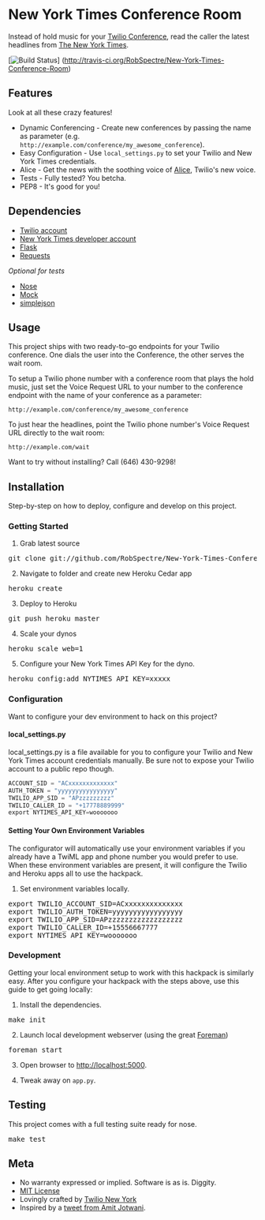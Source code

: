 # New York Times Conference Room 

Instead of hold music for your [Twilio
Conference](http://www.twilio.com/docs/api/twiml/conference), read the caller
the latest headlines from [The New York Times](http://www.nytimes.com).

[![Build
Status](https://secure.travis-ci.org/RobSpectre/New-York-Times-Conference-Room.png)]
(http://travis-ci.org/RobSpectre/New-York-Times-Conference-Room)


## Features

Look at all these crazy features!

* Dynamic Conferencing - Create new conferences by passing the name as parameter
  (e.g. `http://example.com/conference/my_awesome_conference`).
* Easy Configuration - Use `local_settings.py` to set your Twilio and New York
  Times credentials.
* Alice - Get the news with the soothing voice of
  [Alice](http://www.twilio.com/blog/2013/07/twilio-tts-improvements.html),
  Twilio's new <Say> voice.
* Tests - Fully tested? You betcha.
* PEP8 - It's good for you!


## Dependencies

* [Twilio account](https://www.twilio.com/try-twilio)
* [New York Times developer account](http://developer.nytimes.com/)
* [Flask](http://flask.pocoo.org/)
* [Requests](http://docs.python-requests.org/)

*Optional for tests*

* [Nose](https://nose.readthedocs.org/)
* [Mock](http://www.voidspace.org.uk/python/mock/)
* [simplejson](http://simplejson.readthedocs.org/)


## Usage

This project ships with two ready-to-go endpoints for your Twilio conference.
One dials the user into the Conference, the other serves the wait room.

To setup a Twilio phone number with a conference room that plays the hold music,
just set the Voice Request URL to your number to the conference endpoint with
the name of your conference as a parameter:

`http://example.com/conference/my_awesome_conference`

To just hear the headlines, point the Twilio phone number's Voice Request URL
directly to the wait room: 

`http://example.com/wait`

Want to try without installing?  Call (646) 430-9298!


## Installation

Step-by-step on how to deploy, configure and develop on this project.

### Getting Started 

1) Grab latest source
<pre>
git clone git://github.com/RobSpectre/New-York-Times-Conference-Room.git 
</pre>

2) Navigate to folder and create new Heroku Cedar app
<pre>
heroku create
</pre>

3) Deploy to Heroku
<pre>
git push heroku master
</pre>

4) Scale your dynos
<pre>
heroku scale web=1
</pre>

5) Configure your New York Times API Key for the dyno.
<pre>
heroku config:add NYTIMES_API_KEY=xxxxx
</pre>


### Configuration

Want to configure your dev environment to hack on this project?

#### local_settings.py

local_settings.py is a file available for you to configure
your Twilio and New York Times account credentials manually.
Be sure not to expose your Twilio account to a public repo though.

```python
ACCOUNT_SID = "ACxxxxxxxxxxxxx" 
AUTH_TOKEN = "yyyyyyyyyyyyyyyy"
TWILIO_APP_SID = "APzzzzzzzzz"
TWILIO_CALLER_ID = "+17778889999"
export NYTIMES_API_KEY=wooooooo
```

#### Setting Your Own Environment Variables

The configurator will automatically use your environment variables if you
already have a TwiML app and phone number you would prefer to use.  When these
environment variables are present, it will configure the Twilio and Heroku apps
all to use the hackpack.

1) Set environment variables locally.
<pre>
export TWILIO_ACCOUNT_SID=ACxxxxxxxxxxxxxx
export TWILIO_AUTH_TOKEN=yyyyyyyyyyyyyyyyy
export TWILIO_APP_SID=APzzzzzzzzzzzzzzzzzz
export TWILIO_CALLER_ID=+15556667777
export NYTIMES_API_KEY=wooooooo
</pre>


### Development

Getting your local environment setup to work with this hackpack is similarly
easy.  After you configure your hackpack with the steps above, use this guide to
get going locally:

1) Install the dependencies.
<pre>
make init
</pre>

2) Launch local development webserver (using the great
[Foreman](http://ddollar.github.io/foreman/))
<pre>
foreman start
</pre>

3) Open browser to [http://localhost:5000](http://localhost:5000).

4) Tweak away on `app.py`.


## Testing

This project comes with a full testing suite ready for nose.

<pre>
make test
</pre>



## Meta 

* No warranty expressed or implied.  Software is as is. Diggity.
* [MIT License](http://www.opensource.org/licenses/mit-license.html)
* Lovingly crafted by [Twilio New
 York](http://www.meetup.com/Twilio/New-York-NY/) 
* Inspired by a [tweet from Amit
  Jotwani](https://twitter.com/amit/status/354670570811572224).
